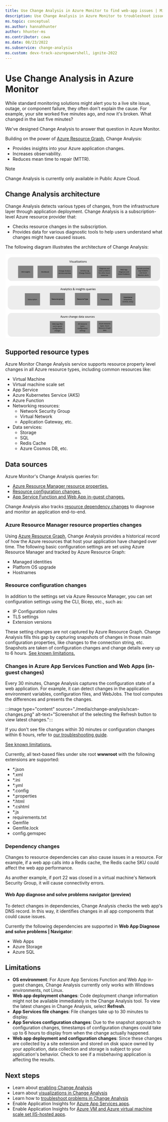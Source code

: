 ```yaml
---
title: Use Change Analysis in Azure Monitor to find web-app issues | Microsoft Docs
description: Use Change Analysis in Azure Monitor to troubleshoot issues on live sites.
ms.topic: conceptual
ms.author: hannahhunter
author: hhunter-ms
ms.contributor: cawa
ms.date: 08/23/2022 
ms.subservice: change-analysis
ms.custom: devx-track-azurepowershell, ignite-2022
---
```


# Use Change Analysis in Azure Monitor

While standard monitoring solutions might alert you to a live site issue, outage, or component failure, they often don't explain the cause. For example, your site worked five minutes ago, and now it's broken. What changed in the last five minutes? 

We've designed Change Analysis to answer that question in Azure Monitor.

Building on the power of [Azure Resource Graph](../../governance/resource-graph/overview.md), Change Analysis:
- Provides insights into your Azure application changes.
- Increases observability.
- Reduces mean time to repair (MTTR).

> [!NOTE]
> Change Analysis is currently only available in Public Azure Cloud.

## Change Analysis architecture 

Change Analysis detects various types of changes, from the infrastructure layer through application deployment. Change Analysis is a subscription-level Azure resource provider that:
- Checks resource changes in the subscription. 
- Provides data for various diagnostic tools to help users understand what changes might have caused issues.

The following diagram illustrates the architecture of Change Analysis:

![Architecture diagram of how Change Analysis gets change data and provides it to client tools](./media/change-analysis/overview.png)

## Supported resource types

Azure Monitor Change Analysis service supports resource property level changes in all Azure resource types, including common resources like:
- Virtual Machine
- Virtual machine scale set
- App Service
- Azure Kubernetes Service (AKS)
- Azure Function
- Networking resources: 
    - Network Security Group
    - Virtual Network
    - Application Gateway, etc.
- Data services: 
    - Storage
    - SQL
    - Redis Cache
    - Azure Cosmos DB, etc.

## Data sources

Azure Monitor's Change Analysis queries for:
- [Azure Resource Manager resource properties.](#azure-resource-manager-resource-properties-changes)
- [Resource configuration changes.](#resource-configuration-changes)
- [App Service Function and Web App in-guest changes.](#changes-in-azure-app-services-function-and-web-apps-in-guest-changes) 

Change Analysis also tracks [resource dependency changes](#dependency-changes) to diagnose and monitor an application end-to-end.

### Azure Resource Manager resource properties changes

Using [Azure Resource Graph](../../governance/resource-graph/overview.md), Change Analysis provides a historical record of how the Azure resources that host your application have changed over time. The following basic configuration settings are set using Azure Resource Manager and tracked by Azure Resource Graph:
- Managed identities
- Platform OS upgrade
- Hostnames

### Resource configuration changes

In addition to the settings set via Azure Resource Manager, you can set configuration settings using the CLI, Bicep, etc., such as:
- IP Configuration rules
- TLS settings
- Extension versions

These setting changes are not captured by Azure Resource Graph. Change Analysis fills this gap by capturing snapshots of changes in those main configuration properties, like changes to the connection string, etc. Snapshots are taken of configuration changes and change details every up to 6 hours. [See known limitations.](#limitations)

### Changes in Azure App Services Function and Web Apps (in-guest changes)

Every 30 minutes, Change Analysis captures the configuration state of a web application. For example, it can detect changes in the application environment variables, configuration files, and WebJobs. The tool computes the differences and presents the changes. 

:::image type="content" source="./media/change-analysis/scan-changes.png" alt-text="Screenshot of the selecting the Refresh button to view latest changes.":::   

If you don't see file changes within 30 minutes or configuration changes within 6 hours, refer to [our troubleshooting guide](./change-analysis-troubleshoot.md#cannot-see-in-guest-changes-for-newly-enabled-web-app). 

[See known limitations.](#limitations)

Currently, all text-based files under site root **wwwroot** with the following extensions are supported:

- *.json
- *.xml
- *.ini
- *.yml
- *.config
- *.properties
- *.html
- *.cshtml
- *.js
- requirements.txt
- Gemfile
- Gemfile.lock
- config.gemspec

### Dependency changes

Changes to resource dependencies can also cause issues in a resource. For example, if a web app calls into a Redis cache, the Redis cache SKU could affect the web app performance. 

As another example, if port 22 was closed in a virtual machine's Network Security Group, it will cause connectivity errors.

#### Web App diagnose and solve problems navigator (preview)

To detect changes in dependencies, Change Analysis checks the web app's DNS record. In this way, it identifies changes in all app components that could cause issues.

Currently the following dependencies are supported in **Web App Diagnose and solve problems | Navigator**:

- Web Apps
- Azure Storage
- Azure SQL

## Limitations

- **OS environment**: For Azure App Services Function and Web App in-guest changes, Change Analysis currently only works with Windows environments, not Linux.
- **Web app deployment changes**: Code deployment change information might not be available immediately in the Change Analysis tool. To view the latest changes in Change Analysis, select **Refresh**.
- **App Services file changes**: File changes take up to 30 minutes to display.
- **App Services configuration changes**: Due to the snapshot approach to configuration changes, timestamps of configuration changes could take up to 6 hours to display from when the change actually happened.
- **Web app deployment and configuration changes**: Since these changes are collected by a site extension and stored on disk space owned by your application, data collection and storage is subject to your application's behavior. Check to see if a misbehaving application is affecting the results.

## Next steps

- Learn about [enabling Change Analysis](change-analysis-enable.md)
- Learn about [visualizations in Change Analysis](change-analysis-visualizations.md)
- Learn how to [troubleshoot problems in Change Analysis](change-analysis-troubleshoot.md)
- Enable Application Insights for [Azure App Services apps](../../azure-monitor/app/azure-web-apps.md).
- Enable Application Insights for [Azure VM and Azure virtual machine scale set IIS-hosted apps](../../azure-monitor/app/azure-vm-vmss-apps.md).
